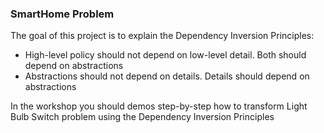 ### SmartHome Problem

The goal of this project is to explain the Dependency Inversion Principles:

* High-level policy should not depend on low-level detail. Both should depend on abstractions
* Abstractions should not depend on details. Details should depend on abstractions

In the workshop you should demos step-by-step how to transform Light Bulb Switch problem using the Dependency Inversion Principles 